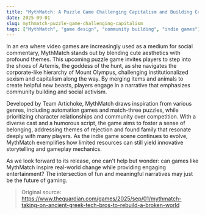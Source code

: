 ```yaml
---
title: "MythMatch: A Puzzle Game Challenging Capitalism and Building Community"
date: 2025-09-01
slug: mythmatch-puzzle-game-challenging-capitalism
tags: ["MythMatch", "game design", "community building", "indie games"]
---
```


In an era where video games are increasingly used as a medium for social commentary, MythMatch stands out by blending cute aesthetics with profound themes. This upcoming puzzle game invites players to step into the shoes of Artemis, the goddess of the hunt, as she navigates the corporate-like hierarchy of Mount Olympus, challenging institutionalized sexism and capitalism along the way. By merging items and animals to create helpful new beasts, players engage in a narrative that emphasizes community building and social activism.

Developed by Team Artichoke, MythMatch draws inspiration from various genres, including automation games and match-three puzzles, while prioritizing character relationships and community over competition. With a diverse cast and a humorous script, the game aims to foster a sense of belonging, addressing themes of rejection and found family that resonate deeply with many players. As the indie game scene continues to evolve, MythMatch exemplifies how limited resources can still yield innovative storytelling and gameplay mechanics.

As we look forward to its release, one can't help but wonder: can games like MythMatch inspire real-world change while providing engaging entertainment? The intersection of fun and meaningful narratives may just be the future of gaming.
> Original source: https://www.theguardian.com/games/2025/sep/01/mythmatch-taking-on-ancient-greek-tech-bros-to-rebuild-a-broken-world